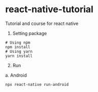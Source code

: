 # react-native-tutorial
Tutorial and course for react native

1. Setting package

```text
# Using npm
npm install
# Using yarn
yarn install
```

2. Run

a. Android

```text
npx react-native run-android
```

